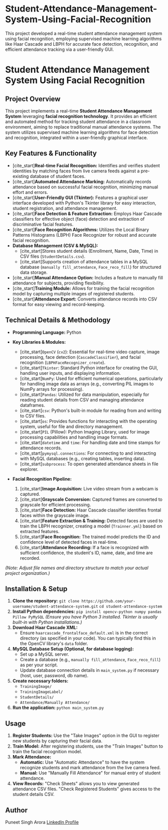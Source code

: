 # Student-Attendance-Management-System-Using-Facial-Recognition
This project developed a real-time student attendance management system using facial recognition, employing supervised machine learning algorithms like Haar Cascade and LBPH for accurate face detection, recognition, and efficient attendance tracking via a user-friendly GUI.

# Student Attendance Management System Using Facial Recognition

## Project Overview

This project implements a real-time **Student Attendance Management System** leveraging **facial recognition technology**. It provides an efficient and automated method for tracking student attendance in a classroom environment, aiming to replace traditional manual attendance systems. The system utilizes supervised machine learning algorithms for face detection and recognition, integrated within a user-friendly graphical interface.

## Key Features & Functionality

* [cite_start]**Real-time Facial Recognition:** Identifies and verifies student identities by matching faces from live camera feeds against a pre-existing database of student faces. 
* [cite_start]**Automated Attendance Marking:** Automatically records attendance based on successful facial recognition, minimizing manual effort and errors. 
* [cite_start]**User-Friendly GUI (Tkinter):** Features a graphical user interface developed with Python's Tkinter library for easy interaction, student registration, and attendance management. 
* [cite_start]**Face Detection & Feature Extraction:** Employs Haar Cascade classifiers for effective object (face) detection and extraction of discriminative facial features. 
* [cite_start]**Face Recognition Algorithms:** Utilizes the Local Binary Patterns Histograms (LBPH) Face Recognizer for robust and accurate facial recognition. 
* **Database Management (CSV & MySQL):**
    * [cite_start]Stores student details (Enrollment, Name, Date, Time) in CSV files (`StudentDetails.csv`). 
    * [cite_start]Supports creation of attendance tables in a MySQL database (`manually fill_attendance`, `Face_reco_fill`) for structured data storage. 
* [cite_start]**Manual Attendance Option:** Includes a feature to manually fill attendance for subjects, providing flexibility. 
* [cite_start]**Training Module:** Allows for training the facial recognition model by capturing multiple images of registered students. 
* [cite_start]**Attendance Export:** Converts attendance records into CSV format for easy viewing and record-keeping. 

## Technical Details & Methodology

* **Programming Language:** Python
* **Key Libraries & Modules:**
    * [cite_start]`OpenCV` (`cv2`): Essential for real-time video capture, image processing, face detection (`CascadeClassifier`), and facial recognition (`LBPHFaceRecognizer_create`). 
    * [cite_start]`Tkinter`: Standard Python interface for creating the GUI, handling user inputs, and displaying information. 
    * [cite_start]`NumPy`: Used for efficient numerical operations, particularly for handling image data as arrays (e.g., converting PIL images to NumPy arrays for processing). 
    * [cite_start]`Pandas`: Utilized for data manipulation, especially for reading student details from CSV and managing attendance dataframes. 
    * [cite_start]`csv`: Python's built-in module for reading from and writing to CSV files. 
    * [cite_start]`os`: Provides functions for interacting with the operating system, useful for file and directory management. 
    * [cite_start]`PIL` (Pillow): Python Imaging Library, used for image processing capabilities and handling image formats. 
    * [cite_start]`datetime` and `time`: For handling date and time stamps for attendance records. 
    * [cite_start]`pymysql.connections`: For connecting to and interacting with MySQL databases (e.g., creating tables, inserting data). 
    * [cite_start]`subprocess`: To open generated attendance sheets in file explorer. 

* **Facial Recognition Pipeline:**
    1.  [cite_start]**Image Acquisition:** Live video stream from a webcam is captured. 
    2.  [cite_start]**Grayscale Conversion:** Captured frames are converted to grayscale for efficient processing. 
    3.  [cite_start]**Face Detection:** Haar Cascade classifier identifies frontal faces within the grayscale image. 
    4.  [cite_start]**Feature Extraction & Training:** Detected faces are used to train the LBPH recognizer, creating a model (`Trainner.yml`) based on extracted features. 
    5.  [cite_start]**Face Recognition:** The trained model predicts the ID and confidence level of detected faces in real-time. 
    6.  [cite_start]**Attendance Recording:** If a face is recognized with sufficient confidence, the student's ID, name, date, and time are recorded. 

*(Note: Adjust file names and directory structure to match your actual project organization.)*

## Installation & Setup

1.  **Clone the repository:**
    `git clone https://github.com/your-username/student-attendance-system.git`
    `cd student-attendance-system`
2.  **Install Python dependencies:**
    `pip install opencv-python numpy pandas Pillow PyMySQL`
    *(Ensure you have Python 3 installed. Tkinter is usually built-in with Python installations.)*
3.  **Download Haar Cascade XML:**
    * Ensure `haarcascade_frontalface_default.xml` is in the correct directory (as specified in your code). You can typically find this in the OpenCV library's `data` folder.
4.  **MySQL Database Setup (Optional, for database logging):**
    * Set up a MySQL server.
    * Create a database (e.g., `manually fill_attendance`, `Face_reco_fill`) as per your script.
    * Update database connection details in `main_system.py` if necessary (host, user, password, db name).
5.  **Create necessary folders:**
    * `TrainingImage/`
    * `TrainingImageLabel/`
    * `StudentDetails/`
    * `Attendance/Manually Attendance/`
6.  **Run the application:**
    `python main_system.py`

## Usage

1.  **Register Students:** Use the "Take Images" option in the GUI to register new students by capturing their facial data.
2.  **Train Model:** After registering students, use the "Train Images" button to train the facial recognition model.
3.  **Mark Attendance:**
    * **Automatic:** Use "Automatic Attendance" to have the system recognize students and mark attendance from the live camera feed.
    * **Manual:** Use "Manually Fill Attendance" for manual entry of student attendance.
4.  **View Records:** "Check Sheets" allows you to view generated attendance CSV files. "Check Registered Students" gives access to the student details CSV.

## Author

Puneet Singh Arora
[LinkedIn Profile](https://www.linkedin.com/in/puneet-singh11/)
